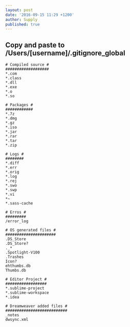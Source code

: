 ```yaml
---
layout: post
date: '2016-09-15 11:29 +1200'
author: Supply
published: true
---
```

## Copy and paste to /Users/[username]/.gitignore_global

    # Compiled source #
    ###################
    *.com
    *.class
    *.dll
    *.exe
    *.o
    *.so

    # Packages #
    ############
    *.7z
    *.dmg
    *.gz
    *.iso
    *.jar
    *.rar
    *.tar
    *.zip

    # Logs #
    ########
    *.diff
    *.err
    *.orig
    *.log
    *.rej
    *.swo
    *.swp
    *.vi
    *~
    *.sass-cache

    # Erros #
    #########
    /error_log

    # OS generated files #
    ######################
    .DS_Store
    .DS_Store?
    ._*
    .Spotlight-V100
    .Trashes
    Icon?
    ehthumbs.db
    Thumbs.db

    # Editor Project #
    ##################
    *.sublime-project
    *.sublime-workspace
    *.idea

    # Dreamweaver added files #
    ###########################
    _notes
    dwsync.xml
